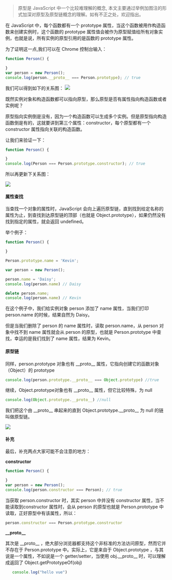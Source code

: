 > 原型是 JavaScript 中一个比较难理解的概念, 本文主要通过举例加图注的形式加深对原型及原型链概念的理解。如有不正之处，欢迎指出。

在 JavaScript 中，每个函数都有一个 prototype 属性，当这个函数被用作构造函数来创建实例时，这个函数的 prototype 属性值会被作为原型赋值给所有对象实例，也就是说，所有实例的原型引用的是函数的 prototype 属性。

为了证明这一点,我们可以在 Chrome 控制台输入：
```javascript
function Person() {

}
var person = new Person();
console.log(person.__proto__ === Person.prototype); // true
```
我们可以得到如下的关系图：
![](http://ww4.sinaimg.cn/large/006tNc79gy1fg89af3vdaj30g0082t8x.jpg)

既然实例对象和构造函数都可以指向原型，那么原型是否有属性指向构造函数或者实例呢？

原型指向实例倒是没有，因为一个构造函数可以生成多个实例。但是原型指向构造函数倒是有的，这就要讲到第三个属性：constructor，每个原型都有一个 constructor 属性指向关联的构造函数。

让我们来验证一下：

```javascript
function Person() {

}
console.log(Person === Person.prototype.constructor); // true
```

所以再更新下关系图：

![](http://ww2.sinaimg.cn/large/006tNc79gy1fg89eran0aj30g4082dg5.jpg)

#### 属性查找

当查找一个对象的属性时，JavaScript 会向上遍历原型链，直到找到给定名称的属性为止，到查找到达原型链的顶部（也就是 Object.prototype），如果仍然没有找到指定的属性，就会返回 undefined。

举个例子：

```javascript
function Person() {

}

Person.prototype.name = 'Kevin';

var person = new Person();

person.name = 'Daisy';
console.log(person.name) // Daisy

delete person.name;
console.log(person.name) // Kevin
```

在这个例子中，我们给实例对象 person 添加了 name 属性，当我们打印 person.name 的时候，结果自然为 Daisy。

但是当我们删除了 person 的 name 属性时，读取 person.name，从 person 对象中找不到 name 属性就会从 person 的原型，也就是 Person.prototype 中查找，幸运的是我们找到了 name 属性，结果为 Kevin。

#### 原型链

同样，person.prototype 对象也有 \_\_proto\_\_ 属性，它指向创建它的函数对象（Object）的 prototype

```javascript
console.log(person.prototype.__proto__ === Object.prototype) //true
```

继续，Object.prototype对象也有  \_\_proto\_\_ 属性，但它比较特殊，为 null

```javascript
console.log(Object.prototype.__proto__) //null
```

我们把这个由  \_\_proto\_\_ 串起来的直到 Object.prototype\._\_proto\_\_ 为 null 的链叫做原型链。

![](http://ww1.sinaimg.cn/large/006tNc79gy1fg89mi2hv1j30ge0elt9d.jpg)

#### 补充

最后，补充两点大家可能不会注意的地方：

**constructor**

```javascript
function Person() {

}
var person = new Person();
console.log(person.constructor === Person); // true
```

当获取 person.constructor 时，其实 person 中并没有 constructor 属性，当不能读取到constructor 属性时，会从 person 的原型也就是 Person.prototype 中读取，正好原型中有该属性，所以：

```javascript
person.constructor === Person.prototype.constructor
```

**\_\_proto\_\_**

其次是 \_\_proto\_\_ ，绝大部分浏览器都支持这个非标准的方法访问原型，然而它并不存在于 Person.prototype 中。实际上，它是来自于 Object.prototype ，与其说是一个属性，不如说是一个 getter/setter，当使用 obj.\_\_proto\_\_ 时，可以理解成返回了 Object.getPrototypeOf(obj)

```javascript
   console.log("hello vue")
```

